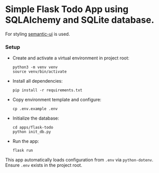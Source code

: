 # Simple Flask Todo App using SQLAlchemy and SQLite database.

For styling [semantic-ui](https://semantic-ui.com/) is used.

### Setup
- Create and activate a virtual environment in project root:
  ```console
  python3 -m venv venv
  source venv/bin/activate
  ```

- Install all dependencies:
  ```console
  pip install -r requirements.txt
  ```

- Copy environment template and configure:
  ```console
  cp .env.example .env
  ```

- Initialize the database:
  ```console
  cd apps/flask-todo
  python init_db.py
  ```

- Run the app:
  ```console
  flask run
  ```

This app automatically loads configuration from `.env` via `python-dotenv`. Ensure `.env` exists in the project root.
